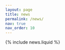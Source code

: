 ```yaml
---
layout: page
title: news
permalink: /news/
nav: true
nav_order: 10
---
```


{% include news.liquid %}

